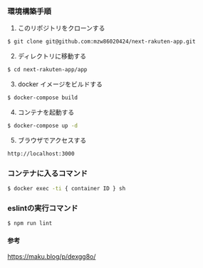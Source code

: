 ### 環境構築手順

1. このリポジトリをクローンする

```bash
$ git clone git@github.com:mzw86020424/next-rakuten-app.git
```

2. ディレクトリに移動する

```bash
$ cd next-rakuten-app/app
```

3. docker イメージをビルドする

```bash
$ docker-compose build
```

4. コンテナを起動する

```bash
$ docker-compose up -d
```

5. ブラウザでアクセスする

```bash
http://localhost:3000
```

### コンテナに入るコマンド

```bash
$ docker exec -ti { container ID } sh
```

### eslintの実行コマンド

```bash
$ npm run lint
```
#### 参考
https://maku.blog/p/dexgg8o/
